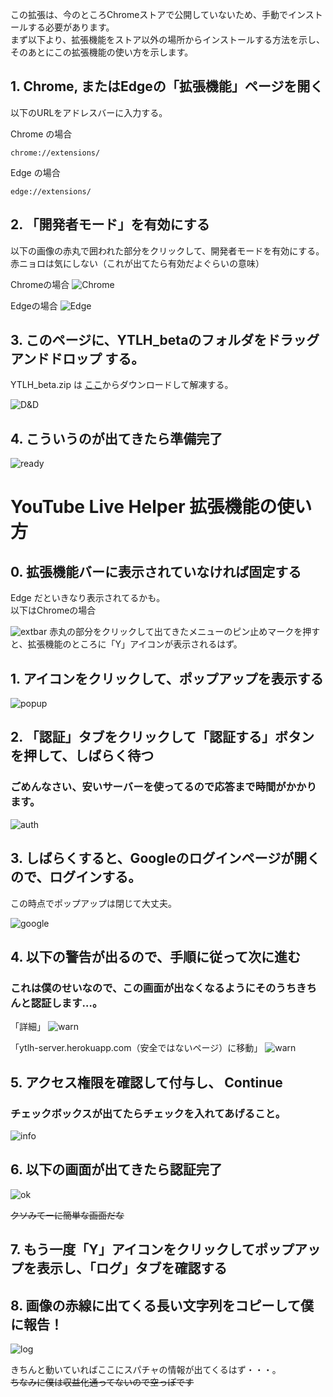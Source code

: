 この拡張は、今のところChromeストアで公開していないため、手動でインストールする必要があります。  
まず以下より、拡張機能をストア以外の場所からインストールする方法を示し、そのあとにこの拡張機能の使い方を示します。

## 1. Chrome, またはEdgeの「拡張機能」ページを開く

以下のURLをアドレスバーに入力する。

Chrome の場合
```
chrome://extensions/
```

Edge の場合
```
edge://extensions/
```

## 2. 「開発者モード」を有効にする
以下の画像の赤丸で囲われた部分をクリックして、開発者モードを有効にする。  
赤ニョロは気にしない（これが出てたら有効だよぐらいの意味）

Chromeの場合
![Chrome](imgs/ext1.jpg)

Edgeの場合
![Edge](imgs/ext2.jpg)

## 3. このページに、YTLH_betaのフォルダをドラッグアンドドロップ する。

YTLH_beta.zip は [ここ](https://github.com/hapo31/YouTubeLiveHelper/releases/download/0.0.1/YTLH_beta.zip)からダウンロードして解凍する。

![D&D](imgs/ext7.jpg)

## 4. こういうのが出てきたら準備完了

![ready](imgs/ext6.jpg)

# YouTube Live Helper 拡張機能の使い方

## 0. 拡張機能バーに表示されていなければ固定する

Edge だといきなり表示されてるかも。  
以下はChromeの場合

![extbar](imgs/tutorial_0.jpg)
赤丸の部分をクリックして出てきたメニューのピン止めマークを押すと、拡張機能のところに「Y」アイコンが表示されるはず。

## 1. アイコンをクリックして、ポップアップを表示する

![popup](imgs/tutorial_000.jpg)

## 2. 「認証」タブをクリックして「認証する」ボタンを押して、しばらく待つ

### ごめんなさい、安いサーバーを使ってるので応答まで時間がかかります。

![auth](imgs/tutorial0.jpg)


## 3. しばらくすると、Googleのログインページが開くので、ログインする。

この時点でポップアップは閉じて大丈夫。

![google](imgs/tutorial3_0.jpg)

## 4. 以下の警告が出るので、手順に従って次に進む

### これは僕のせいなので、この画面が出なくなるようにそのうちきちんと認証します…。

「詳細」
![warn](imgs/tutorial1.jpg)

「ytlh-server.herokuapp.com（安全ではないページ）に移動」
![warn](imgs/tutorial2.jpg)

## 5. アクセス権限を確認して付与し、 Continue

### チェックボックスが出てたらチェックを入れてあげること。
![info](imgs/tutorial3.jpg)


## 6. 以下の画面が出てきたら認証完了

![ok](imgs/tutorial4.jpg)

~~クソみてーに簡単な画面だな~~

## 7. もう一度「Y」アイコンをクリックしてポップアップを表示し、「ログ」タブを確認する

## 8. 画像の赤線に出てくる長い文字列をコピーして僕に報告！

![log](imgs/tutorial5.jpg)

きちんと動いていればここにスパチャの情報が出てくるはず・・・。  
~~ちなみに僕は収益化通ってないので空っぽです~~
